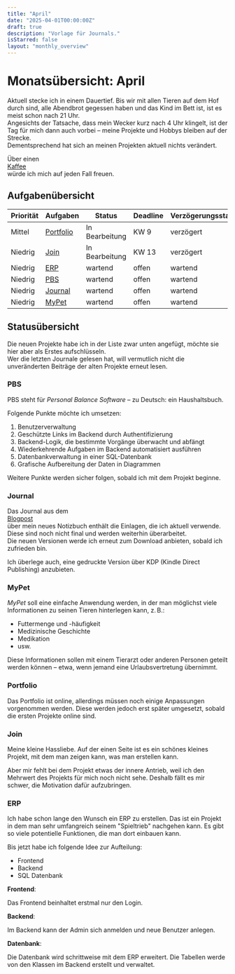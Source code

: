```yaml
---
title: "April"
date: "2025-04-01T00:00:00Z"
draft: true
description: "Vorlage für Journals."
isStarred: false
layout: "monthly_overview"
---
```


# Monatsübersicht: April

Aktuell stecke ich in einem Dauertief. Bis wir mit allen Tieren auf dem Hof durch sind, alle Abendbrot
gegessen haben und das Kind im Bett ist, ist es meist schon nach 21 Uhr.  
Angesichts der Tatsache, dass mein Wecker kurz nach 4 Uhr klingelt, ist der Tag für mich dann auch 
vorbei – meine Projekte und Hobbys bleiben auf der Strecke.  
Dementsprechend hat sich an meinen Projekten aktuell nichts verändert.

Über einen  
[Kaffee](https://www.buymeacoffee.com/snuppedelua)  
würde ich mich auf jeden Fall freuen.

## Aufgabenübersicht

| Priorität | Aufgaben                                      | Status         | Deadline | Verzögerungsstatus |
| --------- | --------------------------------------------- | -------------- | -------- | ------------------ |
| Mittel    | [Portfolio](#portfolio)                       | In Bearbeitung | KW 9     | verzögert          |
| Niedrig   | [Join](#join)                                 | In Bearbeitung | KW 13    | verzögert          |
| Niedrig   | [ERP](#erp)                                   | wartend        | offen    | wartend            |
| Niedrig   | [PBS](#pbs)                                   | wartend        | offen    | wartend            |
| Niedrig   | [Journal](#journal)                           | wartend        | offen    | wartend            |
| Niedrig   | [MyPet](#mypet)                               | wartend        | offen    | wartend            |

## Statusübersicht

Die neuen Projekte habe ich in der Liste zwar unten angefügt, möchte sie hier aber als Erstes aufschlüsseln.  
Wer die letzten Journale gelesen hat, will vermutlich nicht die unveränderten Beiträge der alten Projekte erneut lesen.


### PBS

PBS steht für *Personal Balance Software* – zu Deutsch: ein Haushaltsbuch.

Folgende Punkte möchte ich umsetzen:

1. Benutzerverwaltung  
2. Geschützte Links im Backend durch Authentifizierung  
3. Backend-Logik, die bestimmte Vorgänge überwacht und abfängt  
4. Wiederkehrende Aufgaben im Backend automatisiert ausführen  
5. Datenbankverwaltung in einer SQL-Datenbank  
6. Grafische Aufbereitung der Daten in Diagrammen  

Weitere Punkte werden sicher folgen, sobald ich mit dem Projekt beginne.

### Journal

Das Journal aus dem  
[Blogpost](https://blog.kay-beckmann.de/posts/2025-03-23_notizbuch/)  
über mein neues Notizbuch enthält die Einlagen, die ich aktuell verwende.  
Diese sind noch nicht final und werden weiterhin überarbeitet.  
Die neuen Versionen werde ich erneut zum Download anbieten, sobald ich zufrieden bin.

Ich überlege auch, eine gedruckte Version über KDP (Kindle Direct Publishing) anzubieten.

### MyPet

*MyPet* soll eine einfache Anwendung werden, in der man möglichst viele Informationen zu seinen 
Tieren hinterlegen kann, z. B.:

- Futtermenge und -häufigkeit  
- Medizinische Geschichte  
- Medikation  
- usw.

Diese Informationen sollen mit einem Tierarzt oder anderen Personen geteilt werden können – etwa,
wenn jemand eine Urlaubsvertretung übernimmt.

### Portfolio

Das Portfolio ist online, allerdings müssen noch einige Anpassungen vorgenommen werden.
Diese werden jedoch erst später umgesetzt, sobald die ersten Projekte online sind.

### Join

Meine kleine Hassliebe. Auf der einen Seite ist es ein schönes kleines Projekt,
mit dem man zeigen kann, was man erstellen kann.

Aber mir fehlt bei dem Projekt etwas der innere Antrieb, weil ich den Mehrwert des Projekts
für mich noch nicht sehe. Deshalb fällt es mir schwer, die Motivation dafür aufzubringen.

### ERP

Ich habe schon lange den Wunsch ein ERP zu erstellen.
Das ist ein Projekt in dem man sehr umfangreich seinem "Spieltrieb" nachgehen kann.
Es gibt so viele potentielle Funktionen, die man dort einbauen kann.

Bis jetzt habe ich folgende Idee zur Aufteilung:

- Frontend
- Backend
- SQL Datenbank

**Frontend**:

Das Frontend beinhaltet erstmal nur den Login.

**Backend**:

Im Backend kann der Admin sich anmelden und neue Benutzer anlegen.

**Datenbank**:

Die Datenbank wird schrittweise mit dem ERP erweitert. Die Tabellen werde
von den Klassen im Backend erstellt und verwaltet.

